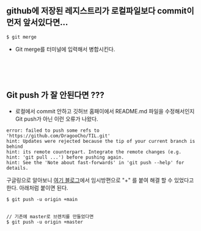 ## github에 저장된 레지스트리가 로컬파일보다 commit이 먼저 앞서있다면...



`````````````````
$ git merge
`````````````````



- Git merge를 터미널에 입력해서 병합시킨다.

<br />
<br />
<br />

## Git push 가 잘 안된다면 ???
- 로컬에서 commit 안하고 깃허브 홈패이에서 README.md 파일을 수정해서인지 Git push가 아닌 이런 오류가 나왔다.

`````````````````
error: failed to push some refs to 'https://github.com/DragooCho/TIL.git'
hint: Updates were rejected because the tip of your current branch is behind
hint: its remote counterpart. Integrate the remote changes (e.g.
hint: 'git pull ...') before pushing again.
hint: See the 'Note about fast-forwards' in 'git push --help' for details.
`````````````````

구글링으로 알아보니 [여기 블로그](https://doozi316.github.io/errorlog/2019/09/30/error1/)에서 
임시방편으로 "+" 를 붙여 해결 할 수 있었다고 한다. 아래처럼 붙이면 된다.

```````````````
$ git push -u origin +main


// 기존에 master로 브렌치를 만들었다면
$ git push -u origin +master
````````````````